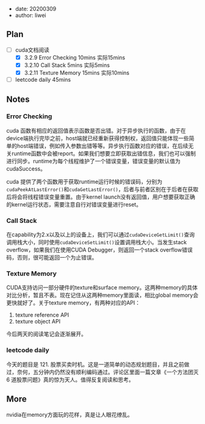 - date: 20200309 
- author: liwei

## Plan

- [ ] cuda文档阅读
  - [x] 3.2.9 Error Checking 10mins 实际15mins
  - [x] 3.2.10 Call Stack 5mins 实际5mins
  - [x] 3.2.11 Texture Memory 15mins 实际10mins
- [ ] leetcode daily 45mins

## Notes

### Error Checking

cuda 函数有相应的返回值表示函数是否出错。对于异步执行的函数，由于在device端执行完毕之前，host端就已经重新获得控制权，返回值只能体现一些简单的host端错误，例如传入参数出错等等。异步执行函数对应的错误，在后续无关runtime函数中会被report。如果我们想要立即获取出错信息，我们也可以强制进行同步。runtime为每个线程维护了一个错误变量，错误变量的默认值为cudaSuccess。

cuda 提供了两个函数用于获取runtime运行时候的错误码，分别为`cudaPeekAtLastError()`和`cudaGetLastError()`，后者与前者区别在于后者在获取后将会将线程错误变量重置。由于kernel launch没有返回值，用户想要获取正确的kernel运行状态，需要注意自行对错误变量进行reset。

### Call Stack

在capability为2.x以及以上的设备上，我们可以通过`cudaDeviceGetLimit()`查询调用栈大小，同时使用`cudaDeviceSetLimit()`设置调用栈大小。当发生stack overflow，如果我们在使用CUDA Debugger，则返回一个stack overflow错误码，否则，很可能返回一个为止错误。

### Texture Memory

CUDA支持访问一部分硬件的texture和surface memory。这两种memory的具体对比分析，暂且不表。现在记住从这两种memory里面读，相比global memory会更快就好了。关于texture memory，有两种对应的API：

1. texture reference API
2. texture object API

今后两天的阅读笔记会逐渐展开。

### leetcode daily

今天的题目是 121. 股票买卖时机。这是一道简单的动态规划题目，并且之前做过，奈何，五分钟内仍然没有顺利编码通过。评论区里面一篇文章《一个方法团灭 6 道股票问题》真的惊为天人。值得反复阅读和思考。

## More

nvidia在memory方面玩的花样，真是让人眼花缭乱。
